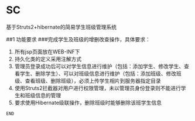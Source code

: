 # SC
基于Struts2+hibernate的简易学生班级管理系统

##1 功能要求
###完成学生及班级的增删改查操作，具体要求：
1)	所有jsp页面放在WEB-INF下
2)	持久化类的定义采用注解方式
3)	管理员登录成功后可以对学生信息进行维护（包括：添加学生、修改学生、查看学生、删除学生）、可以对班级信息进行维护（包括：添加班级、修改班级、查看班级、删除班级），必须上传学生相片到服务器指定目录
4)	使用Struts2拦截器对用户进行权限管理，未以管理员身份登录则不能进行学生和班级信息的管理
5)	要求使用Hibernate级联操作，删除班级时能够删除该班学生信息

 `END`
